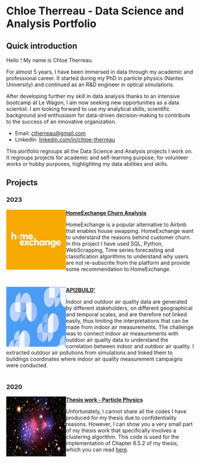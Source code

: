 # Chloe Therreau - Data Science and Analysis Portfolio

## Quick introduction 

Hello ! 
My name is Chloe Therreau. 

For almost 5 years, I have been immersed in data through my academic and professional career. It started during my PhD in particle physics (Nantes University) and continued as an R&D engineer in optical simulations.

After developing further my skill in data analysis thanks to an intensive bootcamp at Le Wagon, I am now seeking new opportunities as a data scientist. 
I am looking forward to use my analytical skills, scientific background and enthusiasm for data-driven decision-making to contribute to the success of an innovative organization. 

 - Email: ctherreau@gmail.com
 - LinkedIn: [linkedin.com/in/chloe-therreau](https://www.linkedin.com/in/chloe-therreau/) 


This portfolio regroups all the Data Science and Analysis projects I work on. It regroups projects for academic and self-learning purpose, for volunteer works or hobby purposes, highlighting my data abilities and skills.


## Projects
### 2023

<img align="left" width="160" height="160" src="illustrations/homeexchange_slack.jpg"> **[HomeExchange Churn Analysis](https://github.com/ctherreau/HomeExchange)**

HomeExchange is a popular alternative to Airbnb that enables house swapping. HomeExchange want to understand the reasons behind customer churn. 
In this project I have used SQL, Python, WebScrapping, Time series forecasting and classification algorithms to understand why users are not re-subscrite from the platform and provide some recommendation to HomeExchange. 


#


<img align="left" width="160" height="160" src="illustrations/a2b.png"> **[API2BUILD'](https://github.com/ctherreau/api2build/tree/main)**

Indoor and outdoor air quality data are generated by different stakeholders, on different geographical and temporal scales, and are therefore not linked easily, thus limiting the interpretations that can be made from indoor air measurements. The challenge was to connect indoor air measurements with outdoor air quality data to understand the correlation between indoor and outdoor air quality. I extracted outdoor air pollutions from simulations and linked them to buildings coordinates where indoor air quality measurement campaigns were conducted.

#

### 2020
<img align="left" width="160" height="160" src="illustrations/amas_ball.jpg"> **[Thesis work - Particle Physics](https://github.com/ctherreau/thesis)** 

Unfortunately, I cannot share all the codes I have produced for my thesis due to confidentiality reasons. However, I can show you a very small part of my thesis work that specifically involves a clustering algorithm. This code is used for the implementation of Chapter 6.5.2 of my thesis, which you can read [here](https://theses.hal.science/tel-02926324).

#
